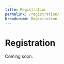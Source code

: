 ```yaml
---
title: Registration
permalink: /registration/
breadcrumb: Registration
---
```

# Registration

Coming soon.

